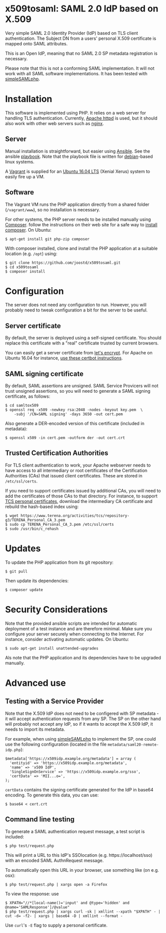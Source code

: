# x509tosaml: SAML 2.0 IdP based on X.509

Very simple SAML 2.0 Identity Provider (IdP) based on TLS client authentication.  The Subject DN from a users' personal X.509 certificate is mapped onto SAML attributes.

This is an Open IdP, meaning that no SAML 2.0 SP metadata registration is necessary. 

Please note that this is not a conforming SAML implementation. It will not work with all SAML software implementations. It has been tested with [simpleSAMLphp](http://simplesamlphp.org).


# Installation

This software is implemented using PHP. It relies on a web server for handling TLS authentication. Currently, [Apache httpd](https://httpd.apache.org) is used, but it should also work with other web servers such as [nginx](http://nginx.org).

## Server

Manual installation is straightforward, but easier using [Ansible](https://www.ansible.com). See the ansible [playbook](/ansible/playbook.yml). Note that the playbook file is written for [debian](https://www.debian.org)-based linux systems.

A [Vagrant](https://www.vagrantup.com) is supplied for an [Ubuntu 16.04 LTS](http://releases.ubuntu.com/16.04/) (Xenial Xerus) system to easily fire up a VM.

## Software

The Vagrant VM runs the PHP application directly from a shared folder (`/vagrant/www`), so no installation is necessary.

For other systems, the PHP server needs to be installed manually using [Composer](https://getcomposer.org). follow the instructions on their web site for a safe way to [install composer](https://getcomposer.org/download/). On Ubuntu:

	$ apt-get install git php-zip composer

With composer installed, clone and install the PHP application at a suitable location (e.g. `/opt`) using:

	$ git clone https://github.com/joostd/x509tosaml.git
	$ cd x509tosaml
	$ composer install
	
	
# Configuration

The server does not need any configuration to run. However, you will probably need to tweak configuration a bit for the server to be useful.

## Server certificate

By default, the server is deployed using a self-signed certificate. You should replace this certificate with a "real" certificate trusted by current browsers.

You can easily get a server certificate from [let's encrypt](https://letsencrypt.org). For Apache on Ubuntu 16.04 for instance, [use these certbot instructions](https://certbot.eff.org/#ubuntuxenial-apache).

## SAML signing certificate

By default, SAML assertions are unsigned. SAML Service Provicers will not trust unsigned assertions, so you will need to generate a SAML signing certificate, as follows:

	$ cd samltox509
	$ openssl req -x509 -newkey rsa:2048 -nodes -keyout key.pem  \
		-subj '/CN=SAML signing' -days 3650 -out cert.pem
	
Also generate a DER-encoded version of this certificate (included in metadata):

	$ openssl x509 -in cert.pem -outform der -out cert.crt
	
## Trusted Certification Authorities

For TLS client authentication to work, your Apache webserver needs to have access to all intermediary or root certificates of the Certification Authorities (CAs) that issued client certificates. These are stored in `/etc/ssl/certs`.

If you need to support certificates issued by additional CAs, you will need to add the certificates of those CAs to that directory. For instance, to support [TCS personal certificates](https://www.terena.org/activities/tcs/repository/), download the intermediary CA certificate and rebuild the hash-based index using:

	$ wget https://www.terena.org/activities/tcs/repository-g3/TERENA_Personal_CA_3.pem
	$ sudo cp TERENA_Personal_CA_3.pem /etc/ssl/certs
	$ sudo /usr/bin/c_rehash

# Updates

To update the PHP application from its git repository:

	$ git pull

Then update its dependencies:

	$ composer update
	
# Security Considerations

Note that the provided ansible scripts are intended for automatic deployment of a test instance and are therefore minimal. Make sure you configure your server securely when connecting to the Internet. For instance, consider activating automatic updates. On Ubuntu:

	$ sudo apt-get install unattended-upgrades

Als note that the PHP application and its dependencies have to be upgraded manually.

# Advanced use

## Testing with a Service Provider

Note that the X.509 IdP does not need to be configered with SP metadata - it will accept authentication requests from any SP. The SP on the other hand will probably not accept any IdP, so if it wants to accept the X.509 IdP, it needs to import its metadata.

For example, when using [simpleSAMLphp](http://simplesamlphp.org) to implement the SP, one could use the following configuration (located in the file `metadata/saml20-remote-idp.php`):

	$metadata['https://x509idp.example.org/metadata'] = array (
	  'entityid' => 'https://x509idp.example.org/metadata',
	  'name' => 'x509 IdP',
	  'SingleSignOnService' => 'https://x509idp.example.org/sso',
	  'certData' => 'MII...o=',
	);
	
`certData` contains the signing certificate generated for the IdP in base64 encoding. To generate this data, you can use:

	$ base64 < cert.crt

## Command line testing

To generate a SAML authentication request message, a test script is included:

	$ php test/request.php
	
This will print a URL to this IdP's SSOlocation (e.g. https://localhost/sso) with an encoded SAML AuthnRequest message.

To automatically open this URL in your browser, use something like (on e.g. osx):

	$ php test/request.php | xargs open -a Firefox

To view the response: use

	$ XPATH="//*[local-name()='input' and @type='hidden' and @name='SAMLResponse']/@value"
	$ php test/request.php | xargs curl -sk | xmllint --xpath "$XPATH" - | cut -d= -f2- | xargs | base64 -D | xmllint --format -

Use `curl`'s `-E` flag to supply a personal certificate.
